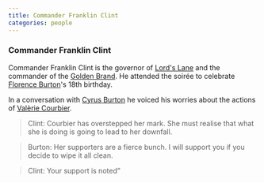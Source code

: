 ```yaml
---
title: Commander Franklin Clint
categories: people
---
```


### Commander Franklin Clint

Commander Franklin Clint is the governor of [Lord's Lane](LordsLane) and the commander of the [Golden Brand](GoldenBrand). He attended the soirée to celebrate [Florence Burton](FlorenceBurton)'s 18th birthday.

In a conversation with [Cyrus Burton](CyrusBurton) he voiced his worries about the actions of [Valèrie Courbier](ValerieCourbier).

> Clint: Courbier has overstepped her mark. She must realise that what she is doing is going to lead to her downfall.

> Burton: Her supporters are a fierce bunch. I will support you if you decide to wipe it all clean.

> Clint: Your support is noted”
